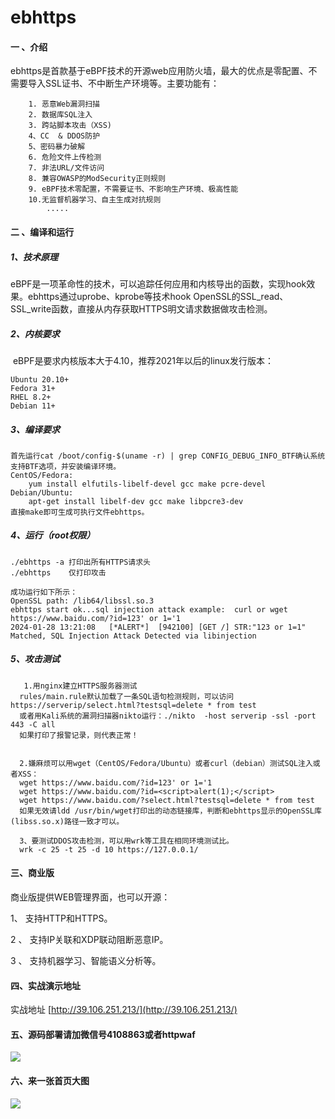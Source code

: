 # ebhttps

#### 一 、介绍
ebhttps是首款基于eBPF技术的开源web应用防火墙，最大的优点是零配置、不需要导入SSL证书、不中断生产环境等。主要功能有：    

```
    1. 恶意Web漏洞扫描
	2. 数据库SQL注入
	3. 跨站脚本攻击（XSS)
	4、CC  & DDOS防护
	5、密码暴力破解
	6. 危险文件上传检测
	7. 非法URL/文件访问
	8. 兼容OWASP的ModSecurity正则规则
	9. eBPF技术零配置，不需要证书、不影响生产环境、极高性能
	10.无监督机器学习、自主生成对抗规则
	    .....	  
```



#### 二 、编译和运行
##### 1、技术原理
​    eBPF是一项革命性的技术，可以追踪任何应用和内核导出的函数，实现hook效果。ebhttps通过uprobe、kprobe等技术hook OpenSSL的SSL_read、SSL_write函数，直接从内存获取HTTPS明文请求数据做攻击检测。
##### 2、内核要求

​    eBPF是要求内核版本大于4.10，推荐2021年以后的linux发行版本：

    Ubuntu 20.10+
    Fedora 31+
    RHEL 8.2+
    Debian 11+

##### 3、编译要求
```
首先运行cat /boot/config-$(uname -r) | grep CONFIG_DEBUG_INFO_BTF确认系统支持BTF选项，并安装编译环境。
CentOS/Fedora: 
  	yum install elfutils-libelf-devel gcc make pcre-devel	
Debian/Ubuntu:
  	apt-get install libelf-dev gcc make libpcre3-dev 
直接make即可生成可执行文件ebhttps。
```


##### 4、运行（root权限）

    ./ebhttps -a 打印出所有HTTPS请求头
    ./ebhttps    仅打印攻击

```
成功运行如下所示：
OpenSSL path: /lib64/libssl.so.3
ebhttps start ok...sql injection attack example:  curl or wget https://www.baidu.com/?id=123' or 1='1
2024-01-28 13:21:08   [*ALERT*]  [942100] [GET /] STR:"123 or 1=1" Matched, SQL Injection Attack Detected via libinjection 
```


##### 5、攻击测试
```
   1.用nginx建立HTTPS服务器测试
  rules/main.rule默认加载了一条SQL语句检测规则，可以访问https://serverip/select.html?testsql=delete * from test
  或者用Kali系统的漏洞扫描器nikto运行：./nikto  -host serverip -ssl -port 443 -C all
  如果打印了报警记录，则代表正常！


  2.嫌麻烦可以用wget（CentOS/Fedora/Ubuntu）或者curl（debian）测试SQL注入或者XSS：
  wget https://www.baidu.com/?id=123' or 1='1
  wget https://www.baidu.com/?id=<script>alert(1);</script>
  wget https://www.baidu.com/?select.html?testsql=delete * from test
  如果无效请ldd /usr/bin/wget打印出的动态链接库，判断和ebhttps显示的OpenSSL库(libss.so.x)路径一致才可以。

  3、要测试DDOS攻击检测，可以用wrk等工具在相同环境测试比。
  wrk -c 25 -t 25 -d 10 https://127.0.0.1/
```

#### 三、商业版
商业版提供WEB管理界面，也可以开源：

1、 支持HTTP和HTTPS。

2 、 支持IP关联和XDP联动阻断恶意IP。

3 、 支持机器学习、智能语义分析等。

#### 四、实战演示地址

实战地址 [http://39.106.251.213/](http://39.106.251.213/)

#### 五、源码部署请加微信号4108863或者httpwaf

![](https://gitee.com/httpwaf/httpwaf/raw/master/img/wechat.png)

#### 六、来一张首页大图

![](https://gitee.com/httpwaf/httpwaf/raw/master/img/home.png)
